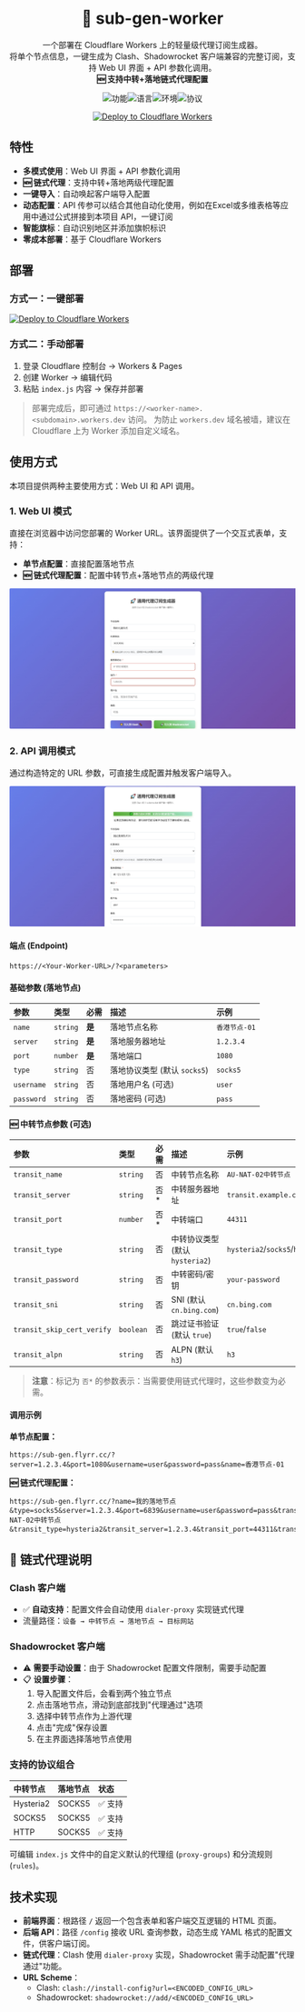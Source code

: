 <div align="center">

# 🔁 sub-gen-worker 

<p align="center">
  一个部署在 Cloudflare Workers 上的轻量级代理订阅生成器。
  <br />
  将单个节点信息，一键生成为 Clash、Shadowrocket 客户端兼容的完整订阅，支持 Web UI 界面 + API 参数化调用。
  <br />
  <strong>🆕 支持中转+落地链式代理配置</strong>
</p>

</div>

<div align="center">

![功能](https://img.shields.io/badge/功能-订阅转换-blue)![语言](https://img.shields.io/badge/JavaScript-ES6+-f7df1e)![环境](https://img.shields.io/badge/环境-Cloudflare_Workers-f38020)![协议](https://img.shields.io/github/license/Cranberrycrisp/sub-gen-worker)

[![Deploy to Cloudflare Workers](https://deploy.workers.cloudflare.com/button)](https://deploy.workers.cloudflare.com/?url=https://github.com/Cranberrycrisp/sub-gen-worker)

</div>


## 特性

-   **多模式使用**：Web UI 界面 + API 参数化调用
-   **🆕 链式代理**：支持中转+落地两级代理配置
-   **一键导入**：自动唤起客户端导入配置
-   **动态配置**：API 传参可以结合其他自动化使用，例如在Excel或多维表格等应用中通过公式拼接到本项目 API，一键订阅
-   **智能旗标**：自动识别地区并添加旗帜标识
-   **零成本部署**：基于 Cloudflare Workers



## 部署

### 方式一：一键部署
[![Deploy to Cloudflare Workers](https://deploy.workers.cloudflare.com/button)](https://deploy.workers.cloudflare.com/?url=https://github.com/Cranberrycrisp/sub-gen-worker) 

### 方式二：手动部署
1. 登录 Cloudflare 控制台 → Workers & Pages
2. 创建 Worker → 编辑代码
3. 粘贴 `index.js` 内容 → 保存并部署

> 部署完成后，即可通过 `https://<worker-name>.<subdomain>.workers.dev` 访问。
> 为防止 `workers.dev` 域名被墙，建议在 Cloudflare 上为 Worker 添加自定义域名。

## 使用方式

本项目提供两种主要使用方式：Web UI 和 API 调用。

### 1. Web UI 模式

直接在浏览器中访问您部署的 Worker URL。该界面提供了一个交互式表单，支持：

- **单节点配置**：直接配置落地节点
- **🆕 链式代理配置**：配置中转节点+落地节点的两级代理

![Web UI Screenshot](https://raw.githubusercontent.com/Cranberrycrisp/sub-gen-worker/refs/heads/main/img/index.jpg)


### 2. API 调用模式

通过构造特定的 URL 参数，可直接生成配置并触发客户端导入。

![API UI Screenshot](https://raw.githubusercontent.com/Cranberrycrisp/sub-gen-worker/refs/heads/main/img/index-api.jpg)


#### 端点 (Endpoint)

```
https://<Your-Worker-URL>/?<parameters>
```

#### 基础参数 (落地节点)

| 参数 | 类型 | 必需 | 描述 | 示例 |
| :--- | :--- | :--- | :--- | :--- |
| `name` | `string` | **是** | 落地节点名称 | `香港节点-01` |
| `server` | `string` | **是** | 落地服务器地址 | `1.2.3.4` |
| `port` | `number` | **是** | 落地端口 | `1080` |
| `type` | `string` | 否 | 落地协议类型 (默认 `socks5`) | `socks5` |
| `username` | `string` | 否 | 落地用户名 (可选) | `user` |
| `password` | `string` | 否 | 落地密码 (可选) | `pass` |

#### 🆕 中转节点参数 (可选)

| 参数 | 类型 | 必需 | 描述 | 示例 |
| :--- | :--- | :--- | :--- | :--- |
| `transit_name` | `string` | 否 | 中转节点名称 | `AU-NAT-02中转节点` |
| `transit_server` | `string` | 否* | 中转服务器地址 | `transit.example.com` |
| `transit_port` | `number` | 否* | 中转端口 | `44311` |
| `transit_type` | `string` | 否 | 中转协议类型 (默认 `hysteria2`) | `hysteria2`/`socks5`/`http` |
| `transit_password` | `string` | 否 | 中转密码/密钥 | `your-password` |
| `transit_sni` | `string` | 否 | SNI (默认 `cn.bing.com`) | `cn.bing.com` |
| `transit_skip_cert_verify` | `boolean` | 否 | 跳过证书验证 (默认 `true`) | `true`/`false` |
| `transit_alpn` | `string` | 否 | ALPN (默认 `h3`) | `h3` |

> **注意**：标记为 `否*` 的参数表示：当需要使用链式代理时，这些参数变为必需。

#### 调用示例

**单节点配置：**
```
https://sub-gen.flyrr.cc/?server=1.2.3.4&port=1080&username=user&password=pass&name=香港节点-01
```

**🆕 链式代理配置：**
```
https://sub-gen.flyrr.cc/?name=我的落地节点&type=socks5&server=1.2.3.4&port=6839&username=user&password=pass&transit_name=AU-NAT-02中转节点&transit_type=hysteria2&transit_server=1.2.3.4&transit_port=44311&transit_password=pass&transit_sni=cn.bing.com&transit_skip_cert_verify=true&transit_alpn=h3
```

## 🔗 链式代理说明

### Clash 客户端
- ✅ **自动支持**：配置文件会自动使用 `dialer-proxy` 实现链式代理
- 流量路径：`设备 → 中转节点 → 落地节点 → 目标网站`

### Shadowrocket 客户端
- ⚠️ **需要手动设置**：由于 Shadowrocket 配置文件限制，需要手动配置
- 📋 **设置步骤**：
  1. 导入配置文件后，会看到两个独立节点
  2. 点击落地节点，滑动到底部找到"代理通过"选项
  3. 选择中转节点作为上游代理
  4. 点击"完成"保存设置
  5. 在主界面选择落地节点使用

### 支持的协议组合

| 中转节点 | 落地节点 | 状态 |
| :--- | :--- | :--- |
| Hysteria2 | SOCKS5 | ✅ 支持 |
| SOCKS5 | SOCKS5 | ✅ 支持 |
| HTTP | SOCKS5 | ✅ 支持 |

可编辑 `index.js` 文件中的自定义默认的代理组 (`proxy-groups`) 和分流规则 (`rules`)。

## 技术实现

-   **前端界面**：根路径 `/` 返回一个包含表单和客户端交互逻辑的 HTML 页面。
-   **后端 API**：路径 `/config` 接收 URL 查询参数，动态生成 YAML 格式的配置文件，供客户端订阅。
-   **链式代理**：Clash 使用 `dialer-proxy` 实现，Shadowrocket 需手动配置"代理通过"功能。
-   **URL Scheme**：
    -   Clash: `clash://install-config?url=<ENCODED_CONFIG_URL>`
    -   Shadowrocket: `shadowrocket://add/<ENCODED_CONFIG_URL>`